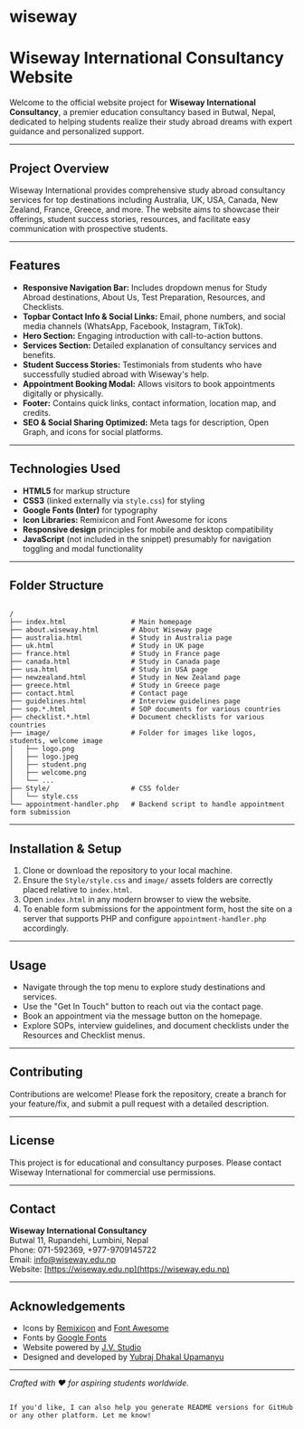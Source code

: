 # wiseway

# Wiseway International Consultancy Website

Welcome to the official website project for **Wiseway International Consultancy**, a premier education consultancy based in Butwal, Nepal, dedicated to helping students realize their study abroad dreams with expert guidance and personalized support.

---

## Project Overview

Wiseway International provides comprehensive study abroad consultancy services for top destinations including Australia, UK, USA, Canada, New Zealand, France, Greece, and more. The website aims to showcase their offerings, student success stories, resources, and facilitate easy communication with prospective students.

---

## Features

- **Responsive Navigation Bar:** Includes dropdown menus for Study Abroad destinations, About Us, Test Preparation, Resources, and Checklists.
- **Topbar Contact Info & Social Links:** Email, phone numbers, and social media channels (WhatsApp, Facebook, Instagram, TikTok).
- **Hero Section:** Engaging introduction with call-to-action buttons.
- **Services Section:** Detailed explanation of consultancy services and benefits.
- **Student Success Stories:** Testimonials from students who have successfully studied abroad with Wiseway's help.
- **Appointment Booking Modal:** Allows visitors to book appointments digitally or physically.
- **Footer:** Contains quick links, contact information, location map, and credits.
- **SEO & Social Sharing Optimized:** Meta tags for description, Open Graph, and icons for social platforms.

---

## Technologies Used

- **HTML5** for markup structure
- **CSS3** (linked externally via `style.css`) for styling
- **Google Fonts (Inter)** for typography
- **Icon Libraries:** Remixicon and Font Awesome for icons
- **Responsive design** principles for mobile and desktop compatibility
- **JavaScript** (not included in the snippet) presumably for navigation toggling and modal functionality

---

## Folder Structure

```

/
├── index.html                # Main homepage
├── about.wiseway.html        # About Wiseway page
├── australia.html            # Study in Australia page
├── uk.html                   # Study in UK page
├── france.html               # Study in France page
├── canada.html               # Study in Canada page
├── usa.html                  # Study in USA page
├── newzealand.html           # Study in New Zealand page
├── greece.html               # Study in Greece page
├── contact.html              # Contact page
├── guidelines.html           # Interview guidelines page
├── sop.*.html                # SOP documents for various countries
├── checklist.*.html          # Document checklists for various countries
├── image/                    # Folder for images like logos, students, welcome image
│   ├── logo.png
│   ├── logo.jpeg
│   ├── student.png
│   ├── welcome.png
│   └── ...
├── Style/                    # CSS folder
│   └── style.css
└── appointment-handler.php   # Backend script to handle appointment form submission

```

---

## Installation & Setup

1. Clone or download the repository to your local machine.
2. Ensure the `Style/style.css` and `image/` assets folders are correctly placed relative to `index.html`.
3. Open `index.html` in any modern browser to view the website.
4. To enable form submissions for the appointment form, host the site on a server that supports PHP and configure `appointment-handler.php` accordingly.

---

## Usage

- Navigate through the top menu to explore study destinations and services.
- Use the "Get In Touch" button to reach out via the contact page.
- Book an appointment via the message button on the homepage.
- Explore SOPs, interview guidelines, and document checklists under the Resources and Checklist menus.

---

## Contributing

Contributions are welcome! Please fork the repository, create a branch for your feature/fix, and submit a pull request with a detailed description.

---

## License

This project is for educational and consultancy purposes. Please contact Wiseway International for commercial use permissions.

---

## Contact

**Wiseway International Consultancy**  
Butwal 11, Rupandehi, Lumbini, Nepal  
Phone: 071-592369, +977-9709145722  
Email: [info@wiseway.edu.np](mailto:info@wiseway.edu.np)  
Website: [https://wiseway.edu.np](https://wiseway.edu.np)

---

## Acknowledgements

- Icons by [Remixicon](https://remixicon.com/) and [Font Awesome](https://fontawesome.com/)
- Fonts by [Google Fonts](https://fonts.google.com/specimen/Inter)
- Website powered by [J.V. Studio](https://www.jvstudio.com.np/)
- Designed and developed by [Yubraj Dhakal Upamanyu](https://yubrazdhakal.com.np/)

---

_Crafted with ❤️ for aspiring students worldwide._

```

If you'd like, I can also help you generate README versions for GitHub or any other platform. Let me know!
```
